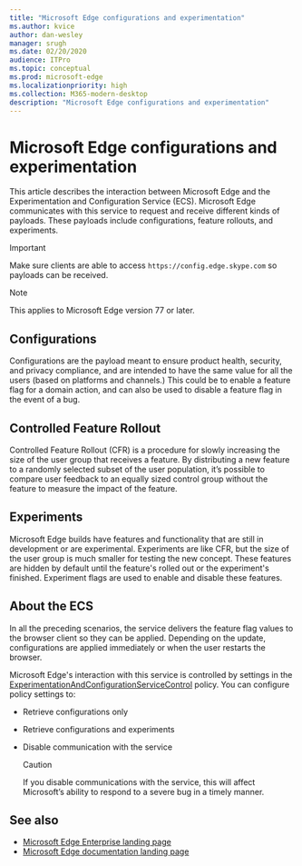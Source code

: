 ```yaml
---
title: "Microsoft Edge configurations and experimentation"
ms.author: kvice
author: dan-wesley
manager: srugh
ms.date: 02/20/2020
audience: ITPro
ms.topic: conceptual
ms.prod: microsoft-edge
ms.localizationpriority: high
ms.collection: M365-modern-desktop
description: "Microsoft Edge configurations and experimentation"
---
```


# Microsoft Edge configurations and experimentation

This article describes the interaction between Microsoft Edge and the Experimentation and Configuration Service (ECS). Microsoft Edge communicates with this service to request and receive different kinds of payloads. These payloads include configurations, feature rollouts, and experiments.

> [!IMPORTANT]
> Make sure clients are able to access `https://config.edge.skype.com` so payloads can be received.

> [!NOTE]
> This applies to Microsoft Edge version 77 or later.

## Configurations

Configurations are the payload meant to ensure product health, security, and privacy compliance, and are intended to have the same value for all the users (based on platforms and channels.) This could be to enable a feature flag for a domain action, and can also be used to disable a feature flag in the event of a bug.

## Controlled Feature Rollout

Controlled Feature Rollout (CFR) is a procedure for slowly increasing the size of the user group that receives a feature. By distributing a new feature to a randomly selected subset of the user population, it’s possible to compare user feedback to an equally sized control group without the feature to measure the impact of the feature.

## Experiments

Microsoft Edge builds have features and functionality that are still in development or are experimental. Experiments are like CFR, but the size of the user group is much smaller for testing the new concept. These features are hidden by default until the feature's rolled out or the experiment's finished. Experiment flags are used to enable and disable these features.

## About the ECS

In all the preceding scenarios, the service delivers the feature flag values to the browser client so they can be applied. Depending on the update, configurations are applied immediately or when the user restarts the browser.

Microsoft Edge's interaction with this service is controlled by settings in the [ExperimentationAndConfigurationServiceControl](./microsoft-edge-policies.md#experimentationandconfigurationservicecontrol) policy. You can configure policy settings to:

- Retrieve configurations only
- Retrieve configurations and experiments
- Disable communication with the service

  > [!CAUTION]
  > If you disable communications with the service, this will affect Microsoft’s ability to respond to a severe bug in a timely manner.

## See also

- [Microsoft Edge Enterprise landing page](https://www.microsoftedgeinsider.com/enterprise)
- [Microsoft Edge documentation landing page](./index.yml)